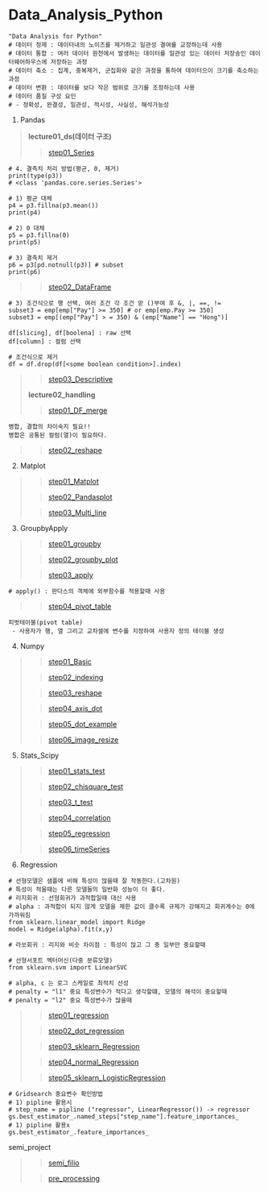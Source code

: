 # Data_Analysis_Python
~~~python3
"Data Analysis for Python"
# 데이터 정제 : 데이터내의 노이즈를 제거하고 일관성 결여를 교정하는데 사용
# 데이터 통합 : 여러 데이터 원천에서 발생하는 데이터를 일관성 있는 데이터 저장송인 데이터웨어하우스에 저장하는 과정
# 데이터 축소 : 집계, 중복제거, 군집화와 같은 과정을 통하여 데이터으이 크기를 축소하는 과정
# 데이터 변환 : 데이터를 보다 작은 범위로 크기를 조정하는데 사용
# 데이터 품질 구성 요인
# - 정확성, 완결성, 일관성, 적시성, 사실성, 해석가능성
~~~
1. Pandas
> **lecture01_ds(데이터 구조)**
>> [step01_Series](https://github.com/DominKim/Data_Analysis_Python/blob/master/chap01_Pandas/lecture01_ds/step01_Series.py)
>
~~~python3
# 4. 결측치 처리 방법(평균, 0, 제거)
print(type(p3))
# <class 'pandas.core.series.Series'>

# 1) 평균 대체
p4 = p3.fillna(p3.mean())
print(p4)

# 2) 0 대체
p5 = p3.fillna(0)
print(p5)

# 3) 결측치 제거
p6 = p3[pd.notnull(p3)] # subset
print(p6)
~~~
>> [step02_DataFrame](https://github.com/DominKim/Data_Analysis_Python/blob/master/chap01_Pandas/lecture01_ds/step02_DataFrame.py)
>
~~~python3
# 3) 조건식으로 행 선택, 여러 조건 각 조건 맏 ()부여 후 &, |, ==, !=
subset3 = emp[emp["Pay"] >= 350] # or emp[emp.Pay >= 350]
subset3 = emp[(emp["Pay"] > = 350) & (emp["Name"] == "Hong")]

df[slicing], df[boolena] : raw 선택
df[column] : 컬럼 선택

# 조건식으로 제거
df = df.drop(df[<some boolean condition>].index)
~~~
>> [step03_Descriptive](https://github.com/DominKim/Data_Analysis_Python/blob/master/chap01_Pandas/lecture01_ds/step03_Descriptive.py)
>
> **lecture02_handling**
>> [step01_DF_merge](https://github.com/DominKim/Data_Analysis_Python/blob/master/chap01_Pandas/lecture02_handling/step01_DF_merge.py)
~~~python3
병합, 결합의 차이숙지 필요!!
병합은 공통된 컬럼(열)이 필요하다.
~~~
>> [step02_reshape](https://github.com/DominKim/Data_Analysis_Python/blob/master/chap01_Pandas/lecture02_handling/step02_reshape.py)
2. Matplot
>> [step01_Matplot](https://github.com/DominKim/Data_Analysis_Python/blob/master/chap02_Matplot/lecture/step01_Matplot.py)
>
>> [step02_Pandasplot](https://github.com/DominKim/Data_Analysis_Python/blob/master/chap02_Matplot/lecture/step02_PandasPlot.py)
>
>> [step03_Multi_line](https://github.com/DominKim/Data_Analysis_Python/blob/master/chap02_Matplot/lecture/step03_multi_line.py)
>
3. GroupbyApply
>> [step01_groupby](https://github.com/DominKim/Data_Analysis_Python/blob/master/chap03_GroupbyApply/lecture/step01_groupby.py)
>
>> [step02_groupby_plot](https://github.com/DominKim/Data_Analysis_Python/blob/master/chap03_GroupbyApply/lecture/step02_groupby_plot.py)
>
>> [step03_apply](https://github.com/DominKim/Data_Analysis_Python/blob/master/chap03_GroupbyApply/lecture/step03_apply.py)
>
~~~python3
# apply() : 판다스의 객체에 외부함수를 적용할때 사용
~~~
>> [step04_pivot_table](https://github.com/DominKim/Data_Analysis_Python/blob/master/chap03_GroupbyApply/lecture/step04_pivot_table.py)
>
~~~python3
피벗테이블(pivot table)
 - 사용자가 행, 열 그리고 교차셀에 변수를 지정하여 사용자 정의 테이블 생성
~~~
4. Numpy
>> [step01_Basic](https://github.com/DominKim/Data_Analysis_Python/blob/master/chap04_Numpy/lecture/step01_Basic.py)
>
>> [step02_indexing](https://github.com/DominKim/Data_Analysis_Python/blob/master/chap04_Numpy/lecture/step02_indexing.py)
>
>> [step03_reshape](https://github.com/DominKim/Data_Analysis_Python/blob/master/chap04_Numpy/lecture/step03_reshape.py)
>
>> [step04_axis_dot](https://github.com/DominKim/Data_Analysis_Python/blob/master/chap04_Numpy/lecture/step04_axis_dot.py)
>
>> [step05_dot_example](https://github.com/DominKim/Data_Analysis_Python/blob/master/chap04_Numpy/lecture/step05_dot_example.py)
>
>> [step06_image_resize](https://github.com/DominKim/Data_Analysis_Python/blob/master/chap04_Numpy/lecture/step06_image_resize.py)
>
5. Stats_Scipy
>> [step01_stats_test](https://github.com/DominKim/Data_Analysis_Python/blob/master/chap05_Stats_Scipy/lecture/step01_stats_test.py)
>
>> [step02_chisquare_test](https://github.com/DominKim/Data_Analysis_Python/blob/master/chap05_Stats_Scipy/lecture/step02_chisquare_test.py)
>
>> [step03_t_test](https://github.com/DominKim/Data_Analysis_Python/blob/master/chap05_Stats_Scipy/lecture/step03_t_test.py)
>
>> [step04_correlation](https://github.com/DominKim/Data_Analysis_Python/blob/master/chap05_Stats_Scipy/lecture/step04_correlation.py)
>
>> [step05_regression](https://github.com/DominKim/Data_Analysis_Python/blob/master/chap05_Stats_Scipy/lecture/step05_regression.py)
>
>> [step06_timeSeries](https://github.com/DominKim/Data_Analysis_Python/blob/master/chap05_Stats_Scipy/lecture/step06_timeSeries.py)
>
6. Regression
~~~python3
# 선형모델은 샘플에 비해 특성이 많을때 잘 작동한다.(고차원)
# 특성이 적을때는 다른 모델들의 일반화 성능이 더 좋다.
# 리지회귀 : 선형회귀가 과적합일때 대신 사용
# alpha : 과적합이 되지 않게 모델을 제한 값이 클수록 규제가 강해지고 회귀계수는 0에 가까워짐
from sklearn.linear_model import Ridge
model = Ridge(alpha).fit(x,y)

# 라쏘회귀 : 리지와 비슷 차이점 : 특성이 많고 그 중 일부만 중요할때

# 선형서포트 벡터머신(다중 분류모델)
from sklearn.svm import LinearSVC

# alpha, c 는 로그 스케일로 최적치 선성
# penalty = "l1" 중요 특성변수가 적다고 생각할떄, 모델의 해석이 중요할때
# penalty = "l2" 중요 특성변수가 많을때
~~~
>> [step01_regression](https://github.com/DominKim/Data_Analysis_Python/blob/master/chap06_Regression/lecture/step01_regression.py)
>
>> [step02_dot_regression](https://github.com/DominKim/Data_Analysis_Python/blob/master/chap06_Regression/lecture/step02_dot_regression.py)
>
>> [step03_sklearn_Regression](https://github.com/DominKim/Data_Analysis_Python/blob/master/chap06_Regression/lecture/step03_sklearn_Regression.py)
>
>> [step04_normal_Regression](https://github.com/DominKim/Data_Analysis_Python/blob/master/chap06_Regression/lecture/step04_normal_Regression.py)
>
>> [step05_sklearn_LogisticRegression](https://github.com/DominKim/Data_Analysis_Python/blob/master/chap06_Regression/lecture/step05_sklearn_LogisticRegression.py)
>
~~~python3
# Gridsearch 중요변수 확인방법
# 1) pipline 활용시
# step_name = pipline ("regressor", LinearRegressor()) -> regressor
gs.best_estimator_.named_steps["step_name"].feature_importances_
# 1) pipline 활용x
gs.best_estimator_.feature_importances_
~~~


semi_project
>> [semi_filio](https://github.com/DominKim/Data_Analysis_Python/blob/master/semi_project/semi_fileio.py)
>
>> [pre_processing](https://github.com/DominKim/Data_Analysis_Python/blob/master/semi_project/pre_processing.py)
>
